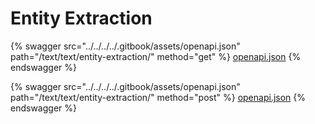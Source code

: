 # Entity Extraction

{% swagger src="../../../../.gitbook/assets/openapi.json" path="/text/text/entity-extraction/" method="get" %}
[openapi.json](../../../../.gitbook/assets/openapi.json)
{% endswagger %}

{% swagger src="../../../../.gitbook/assets/openapi.json" path="/text/text/entity-extraction/" method="post" %}
[openapi.json](../../../../.gitbook/assets/openapi.json)
{% endswagger %}

